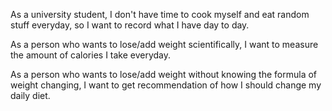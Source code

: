As a university student, I don't have time to cook myself and eat random stuff everyday, so I want to record what I have day to day.

As a person who wants to lose/add weight scientifically, I want to measure the amount of calories I take everyday.

As a person who wants to lose/add weight without knowing the formula of weight changing, I want to get recommendation of how I should change my daily diet.